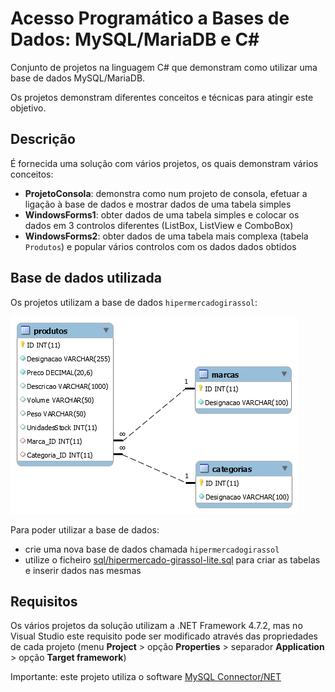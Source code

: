 # Acesso Programático a Bases de Dados: MySQL/MariaDB e C#

Conjunto de projetos na linguagem C# que demonstram como utilizar uma base de dados MySQL/MariaDB.

Os projetos demonstram diferentes conceitos e técnicas para atingir este objetivo.

## Descrição

É fornecida uma solução com vários projetos, os quais demonstram vários conceitos:
- **ProjetoConsola**: demonstra como num projeto de consola, efetuar a ligação à base de dados e mostrar dados de uma tabela simples
- **WindowsForms1**: obter dados de uma tabela simples e colocar os dados em 3 controlos diferentes (ListBox, ListView e ComboBox)
- **WindowsForms2**: obter dados de uma tabela mais complexa (tabela ```Produtos```) e popular vários controlos com os dados dados obtidos

## Base de dados utilizada

Os projetos utilizam a base de dados ```hipermercadogirassol```:

<img src="imagens/base-dados.png">

Para poder utilizar a base de dados:
- crie uma nova base de dados chamada ```hipermercadogirassol```
- utilize o ficheiro <a href="sql/hipermercado-girassol-lite.sql">sql/hipermercado-girassol-lite.sql</a> para criar as tabelas e inserir dados nas mesmas 

## Requisitos
Os vários projetos da solução utilizam a .NET Framework 4.7.2, mas no Visual Studio este requisito pode ser modificado através das propriedades de cada projeto (menu **Project** &gt; opção **Properties** &gt; separador **Application** &gt; opção **Target framework**)

Importante: este projeto utiliza o software <a href="https://dev.mysql.com/doc/connector-net/en/connector-net-installation.html">MySQL Connector/NET</a>
